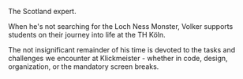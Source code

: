 The Scotland expert.

When he's not searching for the Loch Ness Monster, Volker supports students on their journey into life at the TH Köln.

The not insignificant remainder of his time is devoted to the tasks and challenges we encounter at Klickmeister - whether in code, design, organization, or the mandatory screen breaks.